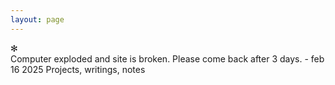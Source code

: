 ```yaml
---
layout: page
---
```


✻   
Computer exploded and site is broken. Please come back after 3 days. - feb 16 2025
Projects, writings, notes  

